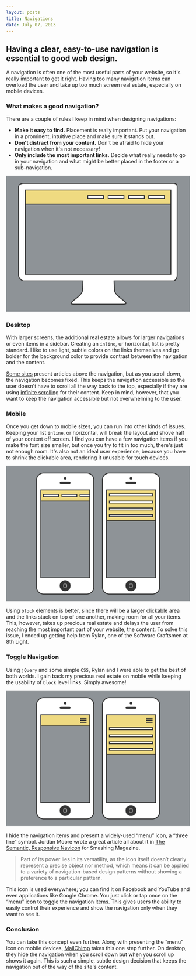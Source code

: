 ```yaml
---
layout: posts
title: Navigations
date: July 07, 2013
---
```

<h2>
Having a clear, easy-to-use navigation is essential to good web design.
</h2>

<p>
A navigation is often one of the most useful parts of your website, so it's really important to get it right. Having too many navigation items can overload the user and take up too much screen real estate, especially on mobile devices.
</p>


<h3>What makes a good navigation?</h3>
<p>
There are a couple of rules I keep in mind when designing navigations:
</p>

<ul>
<li><strong>Make it easy to find.</strong> Placement is really important. Put your navigation in a prominent, intuitive place and make sure it stands out.</li>
<li><strong>Don't distract from your content.</strong> Don't be afraid to hide your navigation when it's not necessary!</li>
<li><strong>Only include the most important links.</strong> Decide what really needs to go in your navigation and what might be better placed in the footer or a sub-navigation.</li>
</ul>

<img src="/images/desktop.png" alt="desktop">

<h3>Desktop</h3>
<p>
With larger screens, the additional real estate allows for larger navigations or even items in a sidebar. Creating an <code>inline</code>, or horizontal, list is pretty standard. I like to use light, subtle colors on the links themselves and go bolder for the background color to provide contrast between the navigation and the content. 
</p>

<p>
<a href="http://www.polygon.com/" target="_blank">Some sites</a> present articles above the navigation, but as you scroll down, the navigation becomes fixed. This keeps the navigation accessible so the user doesn't have to scroll all the way back to the top, especially if they are using <a href="http://uxdesign.smashingmagazine.com/2013/05/03/infinite-scrolling-get-bottom/" target="_blank">infinite scrolling</a> for their content. Keep in mind, however, that you want to keep the navigation accessible but not overwhelming to the user.
</p>

<h3>Mobile</h3>
<p>
Once you get down to mobile sizes, you can run into other kinds of issues. Keeping your list <code>inline</code>, or horizontal, will break the layout and shove half of your content off screen. I find you can have a few navigation items if you make the font size smaller, but once you try to fit in too much, there's just not enough room. It's also not an ideal user experience, because you have to shrink the clickable area, rendering it unusable for touch devices.
</p>

<img src="/images/mobile.png" alt="mobile">

<p>
Using <code>block</code> elements is better, since there will be a larger clickable area and the links stack on top of one another, making room for all your items. This, however, takes up precious real estate and delays the user from reaching the most important part of your website, the content. To solve this issue, I ended up getting help from Rylan, one of the Software Craftsmen at 8th Light.
</p>

<h3>Toggle Navigation</h3>
<p>
Using <code>jQuery</code> and some simple <code>CSS</code>, Rylan and I were able to get the best of both worlds. I gain back my precious real estate on mobile while keeping the usability of <code>block</code> level links. Simply awesome!
</p>

<img src="/images/mobile-toggle.png" alt="mobile-toggle">

<p>
I hide the navigation items and present a widely-used “menu” icon, a “three line” symbol. Jordan Moore wrote a great article all about it in <a href="http://mobile.smashingmagazine.com/2012/10/08/the-semantic-responsive-design-navicon/" target="_blank">The Semantic, Responsive Navicon</a> for Smashing Magazine.
</p>

<blockquote>
<p>Part of its power lies in its versatility, as the icon itself doesn’t clearly represent a precise object nor method, which means it can be applied to a variety of navigation-based design patterns without showing a preference to a particular pattern.</p>
</blockquote>

<p>
This icon is used everywhere; you can find it on Facebook and YouTube and even applications like Google Chrome. You just click or tap once on the “menu” icon to toggle the navigation items. This gives users the ability to easily control their experience and show the navigation only when they want to see it.
</p>

<h3>Conclusion</h3>
<p>
You can take this concept even further. Along with presenting the “menu” icon on mobile devices, <a href="http://mailchimp.com/" target="_blank">MailChimp</a> takes this one step further. On desktop, they hide the navigation when you scroll down but when you scroll up shows it again. This is such a simple, subtle design decision that keeps the navigation out of the way of the site's content.
</p>
